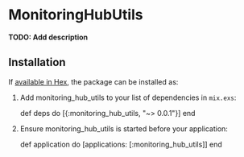 # MonitoringHubUtils

**TODO: Add description**

## Installation

If [available in Hex](https://hex.pm/docs/publish), the package can be installed as:

  1. Add monitoring_hub_utils to your list of dependencies in `mix.exs`:

        def deps do
          [{:monitoring_hub_utils, "~> 0.0.1"}]
        end

  2. Ensure monitoring_hub_utils is started before your application:

        def application do
          [applications: [:monitoring_hub_utils]]
        end

